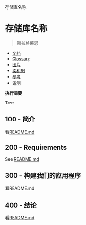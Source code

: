 存储库名称

# 存储库名称

> 斯拉格莱恩

-   [文档](./DOCUMENTATION.md)
-   [Glossary](./GLOSSARY.md)
-   [图片](./IMAGES.md)
-   [柔和的](./PODMAN.md)
-   [参考](./REFERENCES.md)
-   [遥测](./TELEMETRY.md)

**执行摘要**

Text

## 100 - 简介

看[README.md](./100/README.md)

## 200 - Requirements

See [README.md](./200/README.md)

## 300 - 构建我们的应用程序

看[README.md](./300/README.md)

## 400 - 结论

看[README.md](./400/README.md)
